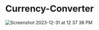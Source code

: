 # Currency-Converter
![Screenshot 2023-12-31 at 12 37 38 PM](https://github.com/neelamkoli06/Currency-Converter/assets/85050864/e363088c-29c5-4be0-aa50-82ff3a181b70)
